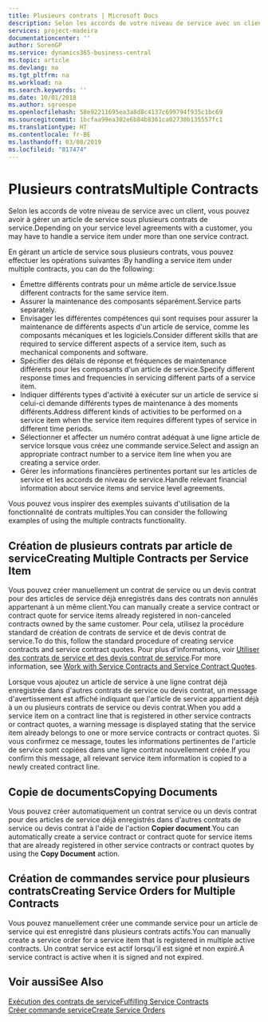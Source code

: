 ```yaml
---
title: Plusieurs contrats | Microsoft Docs
description: Selon les accords de votre niveau de service avec un client, vous pouvez avoir à gérer un article de service sous plusieurs contrats de service.
services: project-madeira
documentationcenter: ''
author: SorenGP
ms.service: dynamics365-business-central
ms.topic: article
ms.devlang: na
ms.tgt_pltfrm: na
ms.workload: na
ms.search.keywords: ''
ms.date: 10/01/2018
ms.author: sgroespe
ms.openlocfilehash: 58e92211695ea3a8d8c4137c699794f935c1bc69
ms.sourcegitcommit: 1bcfaa99ea302e6b84b8361ca02730b135557fc1
ms.translationtype: HT
ms.contentlocale: fr-BE
ms.lasthandoff: 03/08/2019
ms.locfileid: "817474"
---
```

# <a name="multiple-contracts"></a><span data-ttu-id="21f9c-103">Plusieurs contrats</span><span class="sxs-lookup"><span data-stu-id="21f9c-103">Multiple Contracts</span></span>
<span data-ttu-id="21f9c-104">Selon les accords de votre niveau de service avec un client, vous pouvez avoir à gérer un article de service sous plusieurs contrats de service.</span><span class="sxs-lookup"><span data-stu-id="21f9c-104">Depending on your service level agreements with a customer, you may have to handle a service item under more than one service contract.</span></span>  
  
<span data-ttu-id="21f9c-105">En gérant un article de service sous plusieurs contrats, vous pouvez effectuer les opérations suivantes :</span><span class="sxs-lookup"><span data-stu-id="21f9c-105">By handling a service item under multiple contracts, you can do the following:</span></span>  
  
* <span data-ttu-id="21f9c-106">Émettre différents contrats pour un même article de service.</span><span class="sxs-lookup"><span data-stu-id="21f9c-106">Issue different contracts for the same service item.</span></span>  
* <span data-ttu-id="21f9c-107">Assurer la maintenance des composants séparément.</span><span class="sxs-lookup"><span data-stu-id="21f9c-107">Service parts separately.</span></span>  
* <span data-ttu-id="21f9c-108">Envisager les différentes compétences qui sont requises pour assurer la maintenance de différents aspects d'un article de service, comme les composants mécaniques et les logiciels.</span><span class="sxs-lookup"><span data-stu-id="21f9c-108">Consider different skills that are required to service different aspects of a service item, such as mechanical components and software.</span></span>  
* <span data-ttu-id="21f9c-109">Spécifier des délais de réponse et fréquences de maintenance différents pour les composants d'un article de service.</span><span class="sxs-lookup"><span data-stu-id="21f9c-109">Specify different response times and frequencies in servicing different parts of a service item.</span></span>  
* <span data-ttu-id="21f9c-110">Indiquer différents types d'activité à exécuter sur un article de service si celui-ci demande différents types de maintenance à des moments différents.</span><span class="sxs-lookup"><span data-stu-id="21f9c-110">Address different kinds of activities to be performed on a service item when the service item requires different types of service in different time periods.</span></span>  
* <span data-ttu-id="21f9c-111">Sélectionner et affecter un numéro contrat adéquat à une ligne article de service lorsque vous créez une commande service.</span><span class="sxs-lookup"><span data-stu-id="21f9c-111">Select and assign an appropriate contract number to a service item line when you are creating a service order.</span></span>  
* <span data-ttu-id="21f9c-112">Gérer les informations financières pertinentes portant sur les articles de service et les accords de niveau de service.</span><span class="sxs-lookup"><span data-stu-id="21f9c-112">Handle relevant financial information about service items and service level agreements.</span></span>  
  
<span data-ttu-id="21f9c-113">Vous pouvez vous inspirer des exemples suivants d'utilisation de la fonctionnalité de contrats multiples.</span><span class="sxs-lookup"><span data-stu-id="21f9c-113">You can consider the following examples of using the multiple contracts functionality.</span></span>  
  
## <a name="creating-multiple-contracts-per-service-item"></a><span data-ttu-id="21f9c-114">Création de plusieurs contrats par article de service</span><span class="sxs-lookup"><span data-stu-id="21f9c-114">Creating Multiple Contracts per Service Item</span></span>  
<span data-ttu-id="21f9c-115">Vous pouvez créer manuellement un contrat de service ou un devis contrat pour des articles de service déjà enregistrés dans des contrats non annulés appartenant à un même client.</span><span class="sxs-lookup"><span data-stu-id="21f9c-115">You can manually create a service contract or contract quote for service items already registered in non-canceled contracts owned by the same customer.</span></span> <span data-ttu-id="21f9c-116">Pour cela, utilisez la procédure standard de création de contrats de service et de devis contrat de service.</span><span class="sxs-lookup"><span data-stu-id="21f9c-116">To do this, follow the standard procedure of creating service contracts and service contract quotes.</span></span> <span data-ttu-id="21f9c-117">Pour plus d'informations, voir [Utiliser des contrats de service et des devis contrat de service](service-how-to-create-service-contracts-and-service-contract-quotes.md).</span><span class="sxs-lookup"><span data-stu-id="21f9c-117">For more information, see [Work with Service Contracts and Service Contract Quotes](service-how-to-create-service-contracts-and-service-contract-quotes.md).</span></span>  
  
<span data-ttu-id="21f9c-118">Lorsque vous ajoutez un article de service à une ligne contrat déjà enregistrée dans d'autres contrats de service ou devis contrat, un message d'avertissement est affiché indiquant que l'article de service appartient déjà à un ou plusieurs contrats de service ou devis contrat.</span><span class="sxs-lookup"><span data-stu-id="21f9c-118">When you add a service item on a contract line that is registered in other service contracts or contract quotes, a warning message is displayed stating that the service item already belongs to one or more service contracts or contract quotes.</span></span> <span data-ttu-id="21f9c-119">Si vous confirmez ce message, toutes les informations pertinentes de l'article de service sont copiées dans une ligne contrat nouvellement créée.</span><span class="sxs-lookup"><span data-stu-id="21f9c-119">If you confirm this message, all relevant service item information is copied to a newly created contract line.</span></span>  
  
## <a name="copying-documents"></a><span data-ttu-id="21f9c-120">Copie de documents</span><span class="sxs-lookup"><span data-stu-id="21f9c-120">Copying Documents</span></span>  
<span data-ttu-id="21f9c-121">Vous pouvez créer automatiquement un contrat service ou un devis contrat pour des articles de service déjà enregistrés dans d'autres contrats de service ou devis contrat à l'aide de l'action **Copier document**.</span><span class="sxs-lookup"><span data-stu-id="21f9c-121">You can automatically create a service contract or contract quote for service items that are already registered in other service contracts or contract quotes by using the **Copy Document** action.</span></span>  
  
## <a name="creating-service-orders-for-multiple-contracts"></a><span data-ttu-id="21f9c-122">Création de commandes service pour plusieurs contrats</span><span class="sxs-lookup"><span data-stu-id="21f9c-122">Creating Service Orders for Multiple Contracts</span></span>  
<span data-ttu-id="21f9c-123">Vous pouvez manuellement créer une commande service pour un article de service qui est enregistré dans plusieurs contrats actifs.</span><span class="sxs-lookup"><span data-stu-id="21f9c-123">You can manually create a service order for a service item that is registered in multiple active contracts.</span></span> <span data-ttu-id="21f9c-124">Un contrat service est actif lorsqu'il est signé et non expiré.</span><span class="sxs-lookup"><span data-stu-id="21f9c-124">A service contract is active when it is signed and not expired.</span></span>  
  
## <a name="see-also"></a><span data-ttu-id="21f9c-125">Voir aussi</span><span class="sxs-lookup"><span data-stu-id="21f9c-125">See Also</span></span>  
[<span data-ttu-id="21f9c-126">Exécution des contrats de service</span><span class="sxs-lookup"><span data-stu-id="21f9c-126">Fulfilling Service Contracts</span></span>](service-fulfill-service-contracts.md)  
[<span data-ttu-id="21f9c-127">Créer commande service</span><span class="sxs-lookup"><span data-stu-id="21f9c-127">Create Service Orders</span></span>](service-how-to-create-service-orders.md)  
